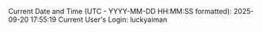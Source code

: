 Current Date and Time (UTC - YYYY-MM-DD HH:MM:SS formatted): 2025-09-20 17:55:19
Current User's Login: luckyaiman
